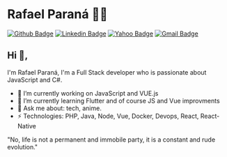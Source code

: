 # Rafael Paraná 👨‍💻

[![Github Badge](https://img.shields.io/badge/-rparana-211F1F?style=flat-square&logo=Github&logoColor=white&link=https://github.com/rparana)](https://github.com/rparana)
[![Linkedin Badge](https://img.shields.io/badge/-rafaelparana-0e76a8?style=flat-square&logo=Linkedin&logoColor=white&link=https://www.linkedin.com/in/rafaelparana/)](https://www.linkedin.com/in/rafaelparana/)
[![Yahoo Badge](https://img.shields.io/badge/-paranafael-6001D2?style=flat-square&logo=Yahoo!&logoColor=white&link=mailto:paranafael@yahoo.com.br)](mailto:paranafael@yahoo.com.br)
[![Gmail Badge](https://img.shields.io/badge/-paranafael-D44638?style=flat-square&logo=Gmail&logoColor=white&link=mailto:paranafael@gmail.com)](mailto:danieltsutomu@gmail.com)

## Hi 👋,

I'm Rafael Paraná, I'm a Full Stack developer who is passionate about JavaScript and C#.

- 🔭 I’m currently working on JavaScript and VUE.js
- 🌱 I’m currently learning Flutter and of course JS and Vue improvments
- 💬 Ask me about: tech, anime.
- ⚡ Technologies: PHP, Java, Node, Vue, Docker, Devops, React, React-Native

"No, life is not a permanent and immobile party, it is a constant and rude evolution."
